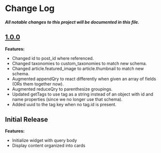 # Change Log
##### All notable changes to this project will be documented in this file.

## [1.0.0](https://github.com/IIP-Design/cdp-widget-article-feed/tree/1.0.0)

**Features:**

- Changed id to post_id where referenced.
- Changed taxonomies to custom_taxonomies to match new schema.
- Changed article.featured_image to article.thumbnail to match new schema.
- Augmented appendQry to react differently when given an array of fields (ORs them together now).
- Augmented reduceQry to parenthesize groupings.
- Updated getTags to use tag as a string instead of an object with id and name properties (since we no longer use that schema).
- Added uuid to the tag key when no tag.id is present.

## Initial Release

**Features:**

- Initialize widget with query body
- Display content organized into cards